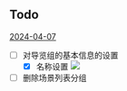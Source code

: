 ## Todo

[2024-04-07](2024-04-07.md)

- [ ] 对导览组的基本信息的设置
	- [x] 名称设置
![](Pasted%20image%2020240408090222.png)
- [ ] 删除场景列表分组
